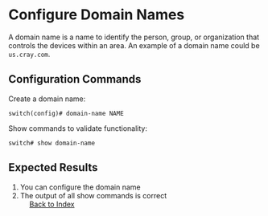 # Configure Domain Names

A domain name is a name to identify the person, group, or organization that controls the devices within an area. An example of a domain name could be `us.cray.com`. 

## Configuration Commands

Create a domain name: 

```
switch(config)# domain-name NAME
```

Show commands to validate functionality:

```
switch# show domain-name
```

## Expected Results 

1. You can configure the domain name
1. The output of all show commands is correct  
 
[Back to Index](../index.md)
